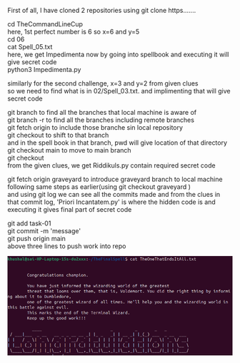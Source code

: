 First of all, I have cloned 2 repositories using git clone https.......


cd TheCommandLineCup<br>
here, 1st perfect number is 6 so x=6 and y=5 <br>
cd 06<br>
cat Spell_05.txt<br>here, we get Impedimenta now by going into spellbook and executing it will give secret code<br>
python3 Impedimenta.py 


similarly for the second challenge, x=3 and y=2 from given clues<br>
so we need to find what is in 02/Spell_03.txt. and implimenting that will give secret code 


git branch to find all the branches that local machine is aware of<br>
git branch -r to find all the branches including remote branches <br>
git fetch origin <remotebranch> to include those branche sin local repository<br>
git checkout <specified branch> to shift to that branch<br>
and in the spell book in that branch, pwd will give location of that directory<br>
git checkout main to move to main branch<br>
git checkout <specified branch> <location we got earlier><br>
from the given clues, we get Riddikuls.py contain required secret code

git fetch origin graveyard to introduce graveyard branch to local machine<br>
following same steps as earlier(using git checkout graveyard <location of spellbook in remote branch>) <br>
and using git log we can see all the commits made and from the clues in that commit log, 'Priori Incantatem.py' is where the hidden code is and executing it gives final part of secret code 

git add task-01<br>
git commit -m 'message'<br>
git push origin main<br>
above three lines to push work into repo


![congrats image](/task-01/codes/congrats.png)

